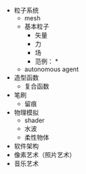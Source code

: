 * 粒子系统
  * mesh
  * 基本粒子
    * 矢量
    * 力
    * 场
    * 范例：
      * 
  * autonomous agent
* 造型函数
  * 复合函数
* 笔刷
  * 留痕
* 物理模拟
  * shader
  * 水波
  * 柔性物体
* 软件架构
* 像素艺术（照片艺术）
* 音乐艺术




